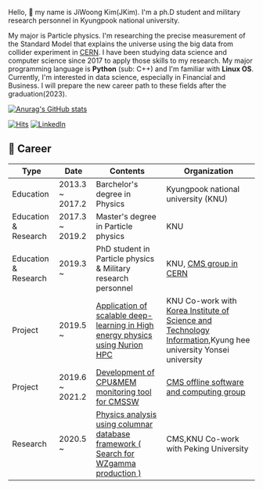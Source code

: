 Hello, 👋 my name is JiWoong Kim(JKim). I'm a ph.D student and military research personnel in Kyungpook national university.

My major is Particle physics. I'm researching the precise measurement of the Standard Model that explains the universe using the big data from collider experiment in [CERN](https://home.cern/).
I have been studying data science and computer science since 2017 to apply those skills to my research. My major programming language is **Python** (sub: C++) and I'm familiar with **Linux OS**. Currently, I'm interested in data science, especially in Financial and Business. I will prepare the new career path to these fields after the graduation(2023).

[![Anurag's GitHub stats](https://github-readme-stats.vercel.app/api?username=ico1036)](https://github.com/anuraghazra/github-readme-stats)
  
  
[![Hits](https://hits.seeyoufarm.com/api/count/incr/badge.svg?url=https%3A%2F%2Fgithub.com%2Fico1036&count_bg=%2379C83D&title_bg=%23555555&icon=&icon_color=%23E7E7E7&title=hits&edge_flat=false)](https://hits.seeyoufarm.com)
[![LinkedIn](https://img.shields.io/badge/-Linkedin-blue)](https://www.linkedin.com/in/jiwoong-kim-b9934417a/)



## :briefcase: Career


| Type                 | Date            | Contents                                                                              | Organization                                                                                                                                      |
|----------------------|-----------------|---------------------------------------------------------------------------------------|---------------------------------------------------------------------------------------------------------------------------------------------------|
| Education            | 2013.3 ~ 2017.2 | Barchelor's degree in Physics                                                         | Kyungpook national university (KNU)                                                                                                               |
| Education & Research | 2017.3 ~ 2019.2 | Master's degree in Particle physics                                                   | KNU                                                                                                              |
| Education & Research | 2019.3 ~        | PhD student in Particle physics & Military research personnel                         | KNU, [CMS group in CERN](https://cms.cern/)                                                                                             |
| Project              | 2019.5 ~        | [Application of scalable deep-learning in High energy physics using Nurion HPC](https://github.com/ico1036/Nurion) |KNU Co-work with   [Korea Institute of Science and Technology Information](https://www.ksc.re.kr/kor/index/main),Kyung hee university Yonsei university |
| Project              | 2019.6 ~ 2021.2 | [Development of CPU&MEM monitoring tool for CMSSW](https://github.com/ico1036/ServiceWork)                                      | [CMS offline software and computing group](https://cms-sw.github.io/)                                                                                                          |
| Research             | 2020.5 ~        | [Physics analysis using columnar database framework ( Search for WZgamma production )](https://github.com/JW-corp/J.W_Analysis)  | CMS,KNU Co-work with Peking University                                                                   |
